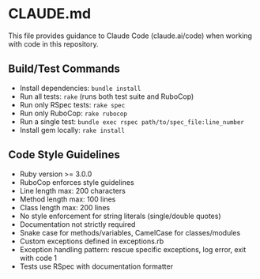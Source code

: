 # CLAUDE.md

This file provides guidance to Claude Code (claude.ai/code) when working with code in this repository.

## Build/Test Commands
- Install dependencies: `bundle install`
- Run all tests: `rake` (runs both test suite and RuboCop)
- Run only RSpec tests: `rake spec`
- Run only RuboCop: `rake rubocop`
- Run a single test: `bundle exec rspec path/to/spec_file:line_number`
- Install gem locally: `rake install`

## Code Style Guidelines
- Ruby version >= 3.0.0
- RuboCop enforces style guidelines
- Line length max: 200 characters
- Method length max: 100 lines
- Class length max: 200 lines
- No style enforcement for string literals (single/double quotes)
- Documentation not strictly required
- Snake case for methods/variables, CamelCase for classes/modules
- Custom exceptions defined in exceptions.rb
- Exception handling pattern: rescue specific exceptions, log error, exit with code 1
- Tests use RSpec with documentation formatter